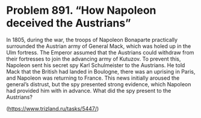 # Problem 891. “How Napoleon deceived the Austrians”

In 1805, during the war, the troops of Napoleon Bonaparte practically surrounded the Austrian army of General Mack, which was holed up in the Ulm fortress. The Emperor assumed that the Austrians could withdraw from their fortresses to join the advancing army of Kutuzov. To prevent this, Napoleon sent his secret spy Karl Schulmeister to the Austrians. He told Mack that the British had landed in Boulogne, there was an uprising in Paris, and Napoleon was returning to France. This news initially aroused the general’s distrust, but the spy presented strong evidence, which Napoleon had provided him with in advance. What did the spy present to the Austrians?

(https://www.trizland.ru/tasks/5447/)